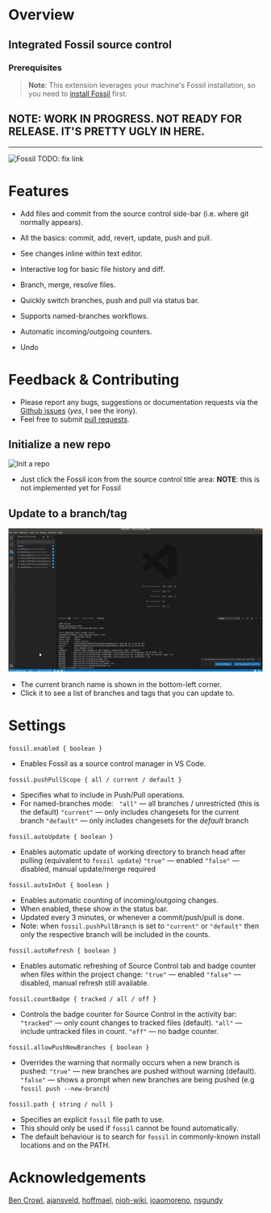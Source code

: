 # Overview

## Integrated Fossil source control

### Prerequisites

> **Note**: This extension leverages your machine's Fossil installation, so you need to [install Fossil](https://www.fossil-scm.org) first.

## NOTE: WORK IN PROGRESS. NOT READY FOR RELEASE. IT'S PRETTY UGLY IN HERE.

-----

![Fossil](images/hg.png) TODO: fix link

# Features

* Add files and commit from the source control side-bar (i.e. where git normally appears).

* All the basics: commit, add, revert, update, push and pull.

* See changes inline within text editor.

* Interactive log for basic file history and diff.

* Branch, merge, resolve files.

* Quickly switch branches, push and pull via status bar.

* Supports named-branches workflows.

* Automatic incoming/outgoing counters.

* Undo


# Feedback & Contributing

* Please report any bugs, suggestions or documentation requests via the [Github issues](https://github.com/mrcrowl/vscode-hg/issues) (_yes_, I see the irony).
* Feel free to submit [pull requests](https://github.com/mrcrowl/vscode-hg/pulls).


## Initialize a new repo

![Init a repo](images/init.gif)

  * Just click the Fossil icon from the source control title area:
  __NOTE__: this is not implemented yet for Fossil

## Update to a branch/tag

![Change branches](images/change-branch.gif)

  * The current branch name is shown in the bottom-left corner.
  * Click it to see a list of branches and tags that you can update to.

# Settings

`fossil.enabled { boolean }`

  * Enables Fossil as a source control manager in VS Code.


`fossil.pushPullScope { all / current / default }`

  * Specifies what to include in Push/Pull operations.
  * For named-branches mode: &nbsp;
  `"all"` &mdash; all branches / unrestricted (this is the default)
  `"current"` &mdash; only includes changesets for the current branch
  `"default"` &mdash; only includes changesets for the _default_ branch

`fossil.autoUpdate { boolean }`

  * Enables automatic update of working directory to branch head after pulling (equivalent to `fossil update`)
  `"true"` &mdash; enabled
  `"false"` &mdash; disabled, manual update/merge required

`fossil.autoInOut { boolean }`

  * Enables automatic counting of incoming/outgoing changes.
  * When enabled, these show in the status bar.
  * Updated every 3 minutes, or whenever a commit/push/pull is done.
  * Note: when `fossil.pushPullBranch` is set to `"current"` or `"default"` then only the respective branch will be included in the counts.

`fossil.autoRefresh { boolean }`

  * Enables automatic refreshing of Source Control tab and badge counter when files within the project change:
  `"true"` &mdash; enabled
  `"false"` &mdash; disabled, manual refresh still available.

`fossil.countBadge { tracked / all / off }`

  * Controls the badge counter for Source Control in the activity bar:
  `"tracked"` &mdash; only count changes to tracked files (default).
  `"all"` &mdash; include untracked files in count.
  `"off"` &mdash; no badge counter.

`fossil.allowPushNewBranches { boolean }`

  * Overrides the warning that normally occurs when a new branch is pushed:
  `"true"` &mdash; new branches are pushed without warning (default).
  `"false"` &mdash; shows a prompt when new branches are being pushed (e.g `fossil push --new-branch`)

`fossil.path { string / null }`

  * Specifies an explicit `fossil` file path to use.
  * This should only be used if `fossil` cannot be found automatically.
  * The default behaviour is to search for `fossil` in commonly-known install locations and on the PATH.

# Acknowledgements

[Ben Crowl](https://github.com/mrcrowl),
[ajansveld](https://github.com/ajansveld), [hoffmael](https://github.com/hoffmael), [nioh-wiki](https://github.com/nioh-wiki), [joaomoreno](https://github.com/joaomoreno), [nsgundy](https://github.com/nsgundy)